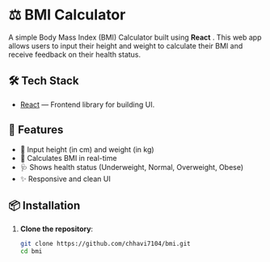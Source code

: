 # ⚖️ BMI Calculator

A simple Body Mass Index (BMI) Calculator built using **React** . This web app allows users to input their height and weight to calculate their BMI and receive feedback on their health status.

## 🛠️  Tech Stack

- [React](https://reactjs.org/) —  Frontend library for building UI.

## 🚀 Features


- 📏 Input height (in cm) and weight (in kg)
- 🧮 Calculates BMI in real-time
- 🩺 Shows health status (Underweight, Normal, Overweight, Obese)
- ✨ Responsive and clean UI

## 📦 Installation

1. **Clone the repository**:

   ```bash
   git clone https://github.com/chhavi7104/bmi.git
   cd bmi

 













